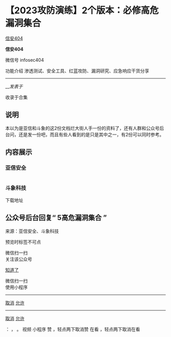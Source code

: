 #  【2023攻防演练】2个版本：必修高危漏洞集合

[ 信安404 ](javascript:void\(0\);)

**信安404** ![]()

微信号 infosec404

功能介绍 渗透测试、安全工具、红蓝攻防、漏洞研究、应急响应干货分享

____

___发表于_

收录于合集

## 说明

本以为是亚信和斗象的这2份文档烂大街人手一份的资料了，还有人群和公众号后台问，还是发一份吧，而且有些人看到的是只是其中之一，有2份可以同时参考。

## 内容展示

### 亚信安全

![]()![]()![]()

### 斗象科技

![]()![]()![]()下载地址

## 公众号后台回复“ **5高危漏洞集合** ”

来源：亚信安全、斗象科技

预览时标签不可点

微信扫一扫  
关注该公众号

[知道了](javascript:;)

微信扫一扫  
使用小程序

****

[取消](javascript:void\(0\);) [允许](javascript:void\(0\);)

****

[取消](javascript:void\(0\);) [允许](javascript:void\(0\);)

： ， 。   视频 小程序 赞 ，轻点两下取消赞 在看 ，轻点两下取消在看

